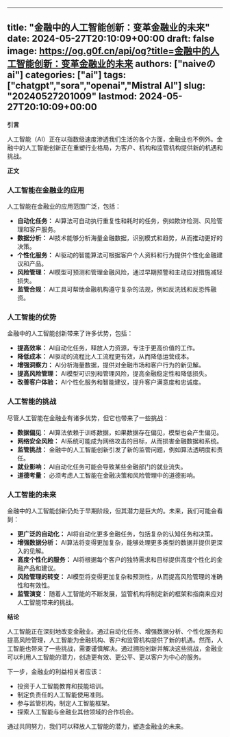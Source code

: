 
---
title: "金融中的人工智能创新：变革金融业的未来"
date: 2024-05-27T20:10:09+00:00
draft: false
image: https://og.g0f.cn/api/og?title=金融中的人工智能创新：变革金融业的未来
authors: ["naiveのai"]
categories: ["ai"]
tags: ["chatgpt","sora","openai","Mistral AI"]
slug: "20240527201009"
lastmod: 2024-05-27T20:10:09+00:00
---
**引言**

人工智能（AI）正在以指数级速度渗透我们生活的各个方面，金融业也不例外。金融中的人工智能创新正在重塑行业格局，为客户、机构和监管机构提供新的机遇和挑战。

**正文**

### 人工智能在金融业的应用

人工智能在金融业的应用范围广泛，包括：

- **自动化任务：** AI算法可自动执行重复性和耗时的任务，例如欺诈检测、风险管理和客户服务。
- **数据分析：** AI技术能够分析海量金融数据，识别模式和趋势，从而推动更好的决策。
- **个性化服务：** AI驱动的智能算法可根据客户个人资料和行为提供个性化金融建议和产品。
- **风险管理：** AI模型可预测和管理金融风险，通过早期预警和主动应对措施减轻损失。
- **监管合规：** AI工具可帮助金融机构遵守复杂的法规，例如反洗钱和反恐怖融资。

### 人工智能的优势

金融中的人工智能创新带来了许多优势，包括：

- **提高效率：** AI自动化任务，释放人力资源，专注于更高价值的工作。
- **降低成本：** AI驱动的流程比人工流程更有效，从而降低运营成本。
- **增强洞察力：** AI分析海量数据，提供对金融市场和客户行为的新见解。
- **提高风险管理：** AI模型可识别和管理风险，提高金融稳定性和降低损失。
- **改善客户体验：** AI个性化服务和智能建议，提升客户满意度和忠诚度。

### 人工智能的挑战

尽管人工智能在金融业有诸多优势，但它也带来了一些挑战：

- **数据偏见：** AI算法依赖于训练数据，如果数据存在偏见，模型也会产生偏见。
- **网络安全风险：** AI系统可能成为网络攻击的目标，从而损害金融数据和系统。
- **监管挑战：** 金融中的人工智能创新引发了新的监管问题，例如算法透明度和责任。
- **就业影响：** AI自动化任务可能会导致某些金融部门的就业流失。
- **道德考量：** 必须考虑人工智能在金融决策和风险管理中的道德影响。

### 人工智能的未来

金融中的人工智能创新仍处于早期阶段，但其潜力是巨大的。未来，我们可能会看到：

- **更广泛的自动化：** AI将自动化更多金融任务，包括复杂的认知任务和决策。
- **增强数据分析：** AI算法将变得更加复杂，能够处理更多类型的数据并提供更深入的见解。
- **高度个性化的服务：** AI将根据每个客户的独特需求和目标提供高度个性化的金融产品和建议。
- **风险管理的转变：** AI模型将变得更加复杂和预测性，从而提高风险管理的准确性和有效性。
- **监管演变：** 随着人工智能的不断发展，监管机构将制定新的框架和指南来应对人工智能带来的挑战。

**结论**

人工智能正在深刻地改变金融业。通过自动化任务、增强数据分析、个性化服务和提高风险管理，人工智能为金融机构、客户和监管机构提供了新的机遇。然而，人工智能也带来了一些挑战，需要谨慎解决。通过拥抱创新并解决这些挑战，金融业可以利用人工智能的潜力，创造更有效、更公平、更以客户为中心的服务。

下一步，金融业的利益相关者应该：

- 投资于人工智能教育和技能培训。
- 制定负责任的人工智能使用准则。
- 参与监管机构，制定人工智能框架。
- 探索人工智能与金融业其他领域的合作机会。

通过共同努力，我们可以释放人工智能的潜力，塑造金融业的未来。